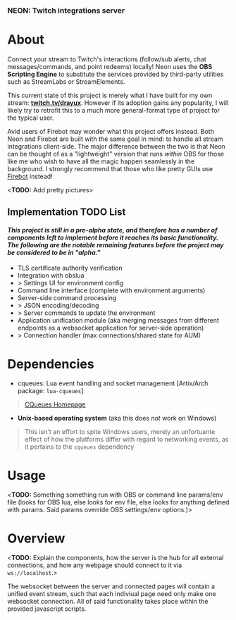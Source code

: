 ### NEON: Twitch integrations server

# About
Connect your stream to Twitch's interactions (follow/sub alerts, chat messages/commands, and point redeems) locally! Neon uses the **OBS Scripting Engine** to substitute the services provided by third-party utilities such as StreamLabs or StreamElements.

This current state of this project is merely what I have built for my own stream: [**twitch.tv/drayux**](https://twitch.tv/drayux). However if its adoption gains any popularity, I will likely try to retrofit this to a much more general-format type of project for the typical user.

Avid users of Firebot may wonder what this project offers instead. Both Neon and Firebot are built with the same goal in mind: to handle all stream integrations client-side. The major difference between the two is that Neon can be thought of as a "lightweight" version that runs _within_ OBS for those like me who wish to have all the magic happen seamlessly in the background. I strongly recommend that those who like pretty GUIs use [Firebot](https://firebot.app/) instead!

\<**TODO:** Add pretty pictures\>

## Implementation TODO List
#### *This project is still in a pre-alpha state, and therefore has a number of components left to implement before it reaches its basic functionality. The following are the notable remaining features before the project may be considered to be in "alpha."*
- TLS certificate authority verification
- Integration with obslua
- \> Settings UI for environment config
- Command line interface (complete with environment arguments)
- Server-side command processing
- \> JSON encoding/decoding
- \> Server commands to update the environment
- Application unification module (aka merging messages from different endpoints as a websocket application for server-side operation)
- \> Connection handler (max connections/shared state for AUM)

# Dependencies
- cqueues: Lua event handling and socket management [Artix/Arch package: `lua-cqueues`]  
> [CQueues Homepage](https://25thandclement.com/~william/projects/cqueues.html)

- **Unix-based operating system** (aka this does _not_ work on Windows)  
> This isn't an effort to spite Windows users, merely an unfortuante effect of how the platforms differ with regard to networking events, as it pertains to the `cqueues` dependency

# Usage
\<**TODO:** Something something run with OBS or command line params/env file (looks for OBS lua, else looks for env file, else looks for anything defined with params. Said params override OBS settings/env options.)\>

# Overview
\<**TODO:** Explain the components, how the server is the hub for all external connections, and how any webpage should connect to it via `ws://localhost`.\>

The websocket between the server and connected pages will contain a unified event stream, such that each indiviual page need only make one websocket connection. All of said functionality takes place within the provided javascript scripts.

